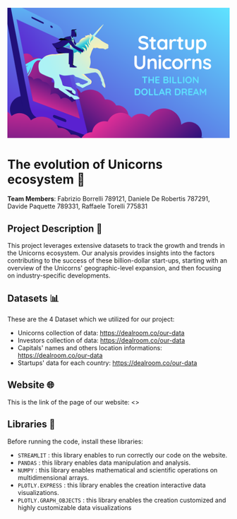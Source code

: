 ![Banner](https://github.com/daniddr22/Data-Visualization-Project/blob/main/1687247097069.png)

# The evolution of Unicorns ecosystem :unicorn:

**Team Members**: Fabrizio Borrelli 789121, Daniele De Robertis 787291, Davide Paquette 789331, Raffaele Torelli 775831

## Project Description :memo:

This project leverages extensive datasets to track the growth and trends in the Unicorns ecosystem. Our analysis provides insights into the factors contributing to the success of these billion-dollar start-ups, starting with an overview of the Unicorns' geographic-level expansion, and then focusing on industry-specific developments.

## Datasets :bar_chart:

These are the 4 Dataset which we utilized for our project:<br>
- Unicorns collection of data: <https://dealroom.co/our-data><br>
- Investors collection of data: <https://dealroom.co/our-data><br>
- Capitals' names and others location informations: <https://dealroom.co/our-data><br>
- Startups' data for each country: <https://dealroom.co/our-data><br>

## Website :globe_with_meridians:

This is the link of the page of our website: <>

## Libraries :book:
Before running the code, install these libraries:<br>
- `STREAMLIT` : this library enables to run correctly our code on the website.<br>
- `PANDAS` : this library enables data manipulation and analysis.<br>
- `NUMPY` : this library enables mathematical and scientific operations on multidimensional arrays.<br>
- `PLOTLY.EXPRESS` : this library enables the creation interactive data visualizations.
- `PLOTLY.GRAPH_OBJECTS` : this library enables the creation customized and highly customizable data visualizations
